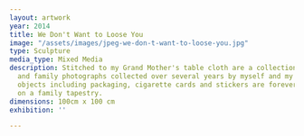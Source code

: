 ```yaml
---
layout: artwork
year: 2014
title: We Don't Want to Loose You
image: "/assets/images/jpeg-we-don-t-want-to-loose-you.jpg"
type: Sculpture
media_type: Mixed Media
description: Stitched to my Grand Mother's table cloth are a collection of objects
  and family photographs collected over several years by myself and my Mother. Facsimile
  objects including packaging, cigarette cards and stickers are forever memorialised
  on a family tapestry.
dimensions: 100cm x 100 cm
exhibition: ''

---
```

